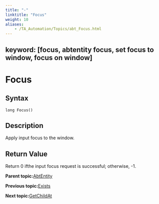 ```yaml
--- 
title: "-"
linktitle: "Focus"
weight: 10
aliases: 
    - /TA_Automation/Topics/abt_Focus.html
---
```

keyword: [focus, abtentity focus, set focus to window, focus on window]
---

# Focus

## Syntax

`long Focus()`

## Description

Apply input focus to the window.

## Return Value

Return 0 ifthe input focus request is successful; otherwise, -1.

**Parent topic:**[AbtEntity](/TA_Automation/Topics/abt_AbtEntity.html)

**Previous topic:**[Exists](/TA_Automation/Topics/abt_Exists.html)

**Next topic:**[GetChildAt](/TA_Automation/Topics/abt_GetChildAt.html)

